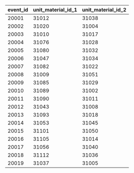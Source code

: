 |event_id|unit_material_id_1|unit_material_id_2|
| --- | --- | --- |
|20001|31012|31038|
|20002|31020|31004|
|20003|31010|31017|
|20004|31076|31028|
|20005|31080|31032|
|20006|31047|31034|
|20007|31082|31022|
|20008|31009|31051|
|20009|31085|31029|
|20010|31089|31002|
|20011|31090|31011|
|20012|31043|31008|
|20013|31093|31018|
|20014|31053|31045|
|20015|31101|31050|
|20016|31105|31014|
|20017|31056|31040|
|20018|31112|31036|
|20019|31037|31005|
